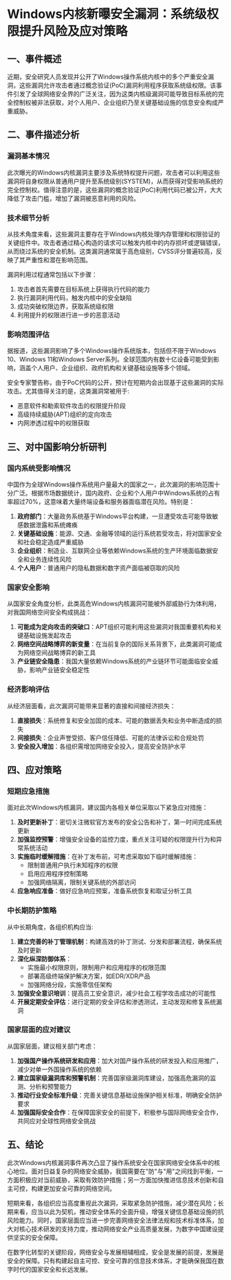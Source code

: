  # Windows内核新曝安全漏洞：系统级权限提升风险及应对策略

## 一、事件概述

近期，安全研究人员发现并公开了Windows操作系统内核中的多个严重安全漏洞，这些漏洞允许攻击者通过概念验证(PoC)漏洞利用程序获取系统级权限。该事件引发了全球网络安全界的广泛关注，因为这类内核级漏洞可能导致目标系统的完全控制权被非法获取，对个人用户、企业组织乃至关键基础设施的信息安全构成严重威胁。

## 二、事件描述分析

### 漏洞基本情况

此次曝光的Windows内核漏洞主要涉及系统特权提升问题，攻击者可以利用这些漏洞将自身权限从普通用户提升至系统级别(SYSTEM)，从而获得对受影响系统的完全控制权。值得注意的是，这些漏洞的概念验证(PoC)利用代码已被公开，大大降低了攻击门槛，增加了漏洞被恶意利用的风险。

### 技术细节分析

从技术角度来看，这些漏洞主要存在于Windows内核处理内存管理和权限验证的关键组件中。攻击者通过精心构造的请求可以触发内核中的内存损坏或逻辑错误，从而绕过系统的安全机制。这类漏洞通常属于高危级别，CVSS评分普遍较高，反映了其严重性和潜在影响范围。

漏洞利用过程通常包括以下步骤：
1. 攻击者首先需要在目标系统上获得执行代码的能力
2. 执行漏洞利用代码，触发内核中的安全缺陷
3. 成功突破权限边界，获取系统级权限
4. 利用提升的权限进行进一步的恶意活动

### 影响范围评估

据报道，这些漏洞影响了多个Windows操作系统版本，包括但不限于Windows 10、Windows 11和Windows Server系列。全球范围内有数十亿设备可能受到影响，涵盖个人用户、企业组织、政府机构和关键基础设施等多个领域。

安全专家警告称，由于PoC代码的公开，预计在短期内会出现基于这些漏洞的实际攻击。尤其值得关注的是，这类漏洞常被用于:
- 恶意软件和勒索软件攻击的权限提升阶段
- 高级持续威胁(APT)组织的定向攻击
- 内网渗透过程中的权限获取

## 三、对中国影响分析研判

### 国内系统受影响情况

中国作为全球Windows操作系统用户量最大的国家之一，此次漏洞的影响范围十分广泛。根据市场数据统计，国内政府、企业和个人用户中Windows系统的占有率超过70%，这意味着大量终端设备和服务器面临潜在风险。特别是：

1. **政府部门**：大量政务系统基于Windows平台构建，一旦遭受攻击可能导致敏感数据泄露和系统瘫痪
2. **关键基础设施**：能源、交通、金融等领域的运行系统若受攻击，将对国家安全和社会稳定造成严重威胁
3. **企业组织**：制造业、互联网企业等依赖Windows系统的生产环境面临数据安全和业务连续性风险
4. **个人用户**：普通用户的隐私数据和数字资产面临被窃取的风险

### 国家安全影响

从国家安全角度分析，此类高危Windows内核漏洞可能被外部威胁行为体利用，对我国网络空间安全构成挑战：

1. **可能成为定向攻击的突破口**：APT组织可能利用这些漏洞对我国重要机构和关键基础设施发起攻击
2. **网络空间战略博弈的新变量**：在当前复杂的国际关系背景下，此类漏洞可能成为网络空间战略博弈的新工具
3. **产业链安全隐患**：我国大量依赖Windows系统的产业链环节可能面临安全威胁，影响产业链安全稳定性

### 经济影响评估

从经济层面看，此次漏洞可能带来显著的直接和间接经济损失：

1. **直接损失**：系统修复和安全加固的成本、可能的数据丢失和业务中断造成的损失
2. **间接损失**：企业声誉受损、客户信任降低、可能的法律诉讼和合规处罚
3. **安全投入增加**：各组织需增加网络安全投入，提高安全防护水平

## 四、应对策略

### 短期应急措施

面对此次Windows内核漏洞，建议国内各相关单位采取以下紧急应对措施：

1. **及时更新补丁**：密切关注微软官方发布的安全公告和补丁，第一时间完成系统更新
2. **加强监控预警**：增强安全设备的监控力度，重点关注可疑的权限提升行为和异常系统活动
3. **实施临时缓解措施**：在补丁发布前，可考虑采取如下临时缓解措施：
   - 限制普通用户执行未知程序的权限
   - 启用应用程序控制策略
   - 加强网络隔离，限制关键系统的外部访问
4. **应急响应准备**：做好应急响应预案，准备系统恢复和取证分析工具

### 中长期防护策略

从中长期角度，各组织机构应当:

1. **建立完善的补丁管理机制**：构建高效的补丁测试、分发和部署流程，确保系统及时更新
2. **深化纵深防御体系**：
   - 实施最小权限原则，限制用户和应用程序的权限范围
   - 部署高级终端保护解决方案，如EDR/XDR产品
   - 加强网络分段，实施零信任架构
3. **加强安全意识培训**：提高员工安全意识，减少社会工程学攻击成功的可能性
4. **开展定期安全评估**：进行定期的安全评估和渗透测试，主动发现和修复系统漏洞

### 国家层面的应对建议

从国家层面，建议相关部门考虑：

1. **加强国产操作系统研发和应用**：加大对国产操作系统的研发投入和应用推广，减少对单一外国操作系统的依赖
2. **建立国家级漏洞库和预警机制**：完善国家级漏洞库建设，加强高危漏洞的监测、分析和预警能力
3. **推动行业安全标准升级**：完善关键信息基础设施保护相关标准，明确安全防护要求
4. **加强国际安全合作**：在保障国家安全的前提下，积极参与国际网络安全合作，共同应对全球性网络安全挑战

## 五、结论

此次Windows内核漏洞事件再次凸显了操作系统安全在国家网络安全体系中的核心地位。面对日益复杂的网络安全威胁，我国需要在"防"与"用"之间找到平衡，一方面积极应对当前威胁，采取有效防护措施；另一方面加快推进信息技术创新和自主可控，构建更加安全可靠的网络空间。

短期来看，各组织应当高度重视此次漏洞，采取紧急防护措施，减少潜在风险；长期来看，应当以此为契机，推动安全体系的全面升级，增强关键信息基础设施的抗风险能力。同时，国家层面应当进一步完善网络安全法律法规和技术标准体系，加大对核心技术研发的支持力度，推动网络安全产业高质量发展，为数字中国建设提供坚实的安全保障。

在数字化转型的关键阶段，网络安全与发展相辅相成，安全是发展的前提，发展是安全的保障。只有构建起自主可控、安全可靠的信息技术体系，才能确保我国在数字时代的国家安全和长远发展。